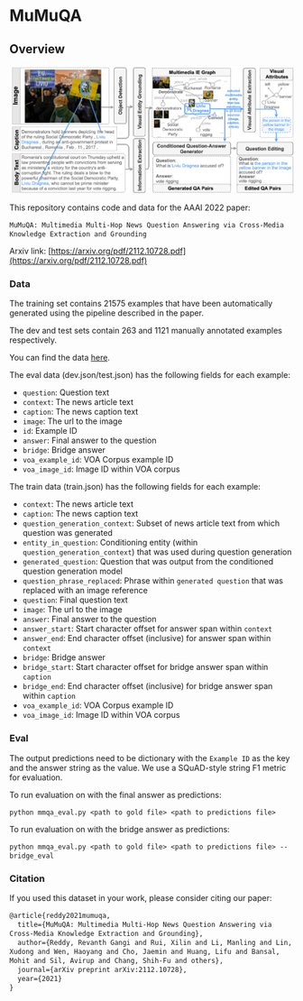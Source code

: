 # MuMuQA

## Overview

<p align="center">
  <img src="dataset.png" alt="Photo" style="width="100%;"/>
</p>

This repository contains code and data for the AAAI 2022 paper:
```
MuMuQA: Multimedia Multi-Hop News Question Answering via Cross-Media Knowledge Extraction and Grounding 
```
Arxiv link: [https://arxiv.org/pdf/2112.10728.pdf](https://arxiv.org/pdf/2112.10728.pdf)                                                     
                                                          
### Data

The training set contains 21575 examples that have been automatically generated using the pipeline described in the paper.
                                                          
The dev and test sets contain 263 and 1121 manually annotated examples respectively. 

You can find the data [here](https://drive.google.com/file/d/1fmnZvDhHd8oTmbWjl40uZlpREwHvICAR/view?usp=sharing).
                                                          
The eval data (dev.json/test.json) has the following fields for each example:
- `question`: Question text
- `context`: The news article text
- `caption`: The news caption text
- `image`: The url to the image
- `id`: Example ID
- `answer`: Final answer to the question 
- `bridge`: Bridge answer
- `voa_example_id`: VOA Corpus example ID
- `voa_image_id`: Image ID within VOA corpus

The train data (train.json) has the following fields for each example:
- `context`: The news article text
- `caption`: The news caption text
- `question_generation_context`: Subset of news article text from which question was generated
- `entity_in_question`: Conditioning entity (within `question_generation_context`) that was used during question generation
- `generated_question`: Question that was output from the conditioned question generation model
- `question_phrase_replaced`: Phrase within `generated question` that was replaced with an image reference
- `question`: Final question text   
- `image`: The url to the image
- `answer`: Final answer to the question 
- `answer_start`: Start character offset for answer span within `context`
- `answer_end`: End character offset (inclusive) for answer span within `context`
- `bridge`: Bridge answer
- `bridge_start`: Start character offset for bridge answer span within `caption`
- `bridge_end`: End character offset (inclusive) for bridge answer span within `caption`
- `voa_example_id`: VOA Corpus example ID
- `voa_image_id`: Image ID within VOA corpus      

### Eval

The output predictions need to be dictionary with the `Example ID` as the key and the answer string as the value. We use a SQuAD-style string F1 metric for evaluation.

To run evaluation on with the final answer as predictions:
```
python mmqa_eval.py <path to gold file> <path to predictions file> 
```

To run evaluation on with the bridge answer as predictions:
```
python mmqa_eval.py <path to gold file> <path to predictions file> --bridge_eval
```                                                         
                                                         
### Citation

If you used this dataset in your work, please consider citing our paper:
```
@article{reddy2021mumuqa,
  title={MuMuQA: Multimedia Multi-Hop News Question Answering via Cross-Media Knowledge Extraction and Grounding},
  author={Reddy, Revanth Gangi and Rui, Xilin and Li, Manling and Lin, Xudong and Wen, Haoyang and Cho, Jaemin and Huang, Lifu and Bansal, Mohit and Sil, Avirup and Chang, Shih-Fu and others},
  journal={arXiv preprint arXiv:2112.10728},
  year={2021}
}                                                    

